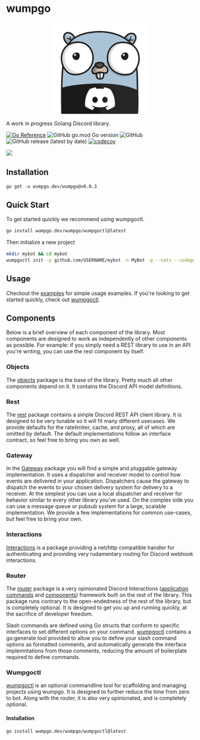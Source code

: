 # wumpgo

<p align="center">
<img src="assets/wumpgo_white.png" width=50% height=50%>
</p>

A work in progress Golang Discord library.

[![Go Reference](https://pkg.go.dev/badge/wumpgo.dev/wumpgo.svg)](https://pkg.go.dev/wumpgo.dev/wumpgo)
![GitHub go.mod Go version](https://img.shields.io/github/go-mod/go-version/Kelwing/wumpgo)
![GitHub](https://img.shields.io/github/license/Kelwing/wumpgo)
![GitHub release (latest by date)](https://img.shields.io/github/v/release/Kelwing/wumpgo)
[![codecov](https://codecov.io/gh/Kelwing/wumpgo/branch/main/graph/badge.svg?token=LBVL76CF41)](https://codecov.io/gh/Kelwing/wumpgo)

[![](https://dcbadge.vercel.app/api/server/eZFEhEH26H)](https://discord.gg/eZFEhEH26H)


## Installation

```
go get -u wumpgo.dev/wumpgo@v0.0.3
```

## Quick Start

To get started quickly we recommend using wumpgoctl.
```bash
go install wumpgo.dev/wumpgo/wumpgoctl@latest
```

Then initialize a new project
```bash
mkdir mybot && cd mybot
wumpgoctl init -p github.com/USERNAME/mybot -n MyBot -g --nats --codegen
```

## Usage

Checkout the [examples](examples/) for simple usage examples.  If you're looking to get started quickly, check out [wumpgoctl](#wumpgoctl).

## Components

Below is a brief overview of each component of the library.  Most components are designed to work as independently of other components as possible.  For example: if you simply need a REST library to use in an API you're writing, you can use the rest component by itself.

### Objects

The [objects](objects/) package is the base of the library.  Pretty much all other components depend on it.  It contains the Discord API model definitions.

### Rest

The [rest](rest/) package contains a simple Discord REST API client library.  It is designed to be very tunable so it will fit many different usecases.  We provide defaults for the ratelimiter, cache, and proxy, all of which are omitted by default.  The default implementations follow an interface contract, so feel free to bring you own as well.

### Gateway

In the [Gateway](gateway/) package you will find a simple and pluggable gateway implementation.  It uses a dispatcher and receiver model to control how events are delivered in your application.  Dispatchers cause the gateway to dispatch the events to your chosen delivery system for delivery to a receiver.  At the simplest you can use a local dispatcher and receiver for behavior similar to every other library you've used.  On the complex side you can use a message queue or pubsub system for a large, scalable implementation.  We provide a few implementations for common use-cases, but feel free to bring your own. 

### Interactions

[Interactions](interactions/) is a package providing a net/http compatible handler for authenticating and providing very rudamentary routing for Discord webhook interactions.

### Router

The [router](router/) package is a very opinionated Discord Interactions ([application commands](https://discord.com/developers/docs/interactions/application-commands) and [components](https://discord.com/developers/docs/interactions/message-components)) framework built on the rest of the library.  This package runs contrary to the open-endedness of the rest of the library, but is completely optional.  It is designed to get you up and running quickly, at the sacrifice of developer freedom.

Slash commands are defined using Go structs that conform to specific interfaces to set different options on your command.  [wumpgoctl](wumpgoctl/) contains a go:generate tool provided to allow you to define your slash command options as formatted comments, and automatically generate the interface implemntations from those comments, reducing the amount of boilerplate required to define commands.

### Wumpgoctl

[wumpgoctl](wumpgoctl/) is an optional commandline tool for scaffolding and managing projects using wumpgo.  It is designed to further reduce the time from zero to bot.  Along with the router, it is also very opinionated, and is completely optional.

#### Installation

```sh
go install wumpgo.dev/wumpgo/wumpgoctl@latest
```
